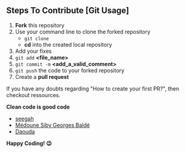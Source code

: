 ## Steps To Contribute [Git Usage]

1. **Fork** this repository
2. Use your command line to clone the forked repository
   - `git clone` **<Repository URL>**
   - **cd** into the created local repository
3. Add your fixes
4. `git add` **<file_name>**
5. `git commit -m` **<add_a_valid_comment>**
6. `git push` the code to your forked repository
7. Create a **pull request**

If you have any doubts regarding "How to create your first PR?", then checkout ressources.

**Clean code is good code**

- [seegah](https://github.com/seegah/)
- [Médoune Siby Georges Baldé](https://github.com/medounesgb/)
- [Daouda](https://github.com/daoodaba975/)

**Happy Coding! 😉**
